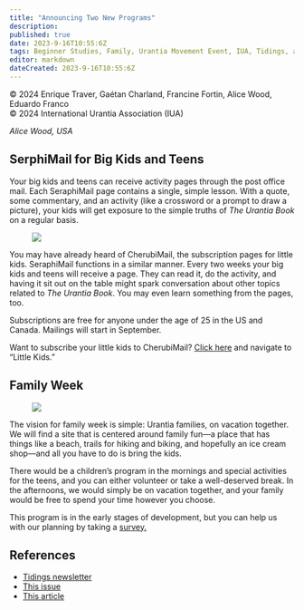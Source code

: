 ```yaml
---
title: "Announcing Two New Programs"
description: 
published: true
date: 2023-9-16T10:55:6Z
tags: Beginner Studies, Family, Urantia Movement Event, IUA, Tidings, article
editor: markdown
dateCreated: 2023-9-16T10:55:6Z
---
```


<p class="v-card v-sheet theme--light grey lighten-3 px-2">© 2024 Enrique Traver, Gaétan Charland, Francine Fortin, Alice Wood, Eduardo Franco<br>© 2024 International Urantia Association (IUA)</p>

_Alice Wood, USA_

## SerphiMail for Big Kids and Teens

Your big kids and teens can receive activity pages through the post office mail. Each SeraphiMail page contains a single, simple lesson. With a quote, some commentary, and an activity (like a crossword or a prompt to draw a picture), your kids will get exposure to the simple truths of _The Urantia Book_ on a regular basis.

<figure id="Figure_1" class="image urantiapedia">
<img src="/image/article/IUA_Tidings/SerphiMail-768x994.jpg">
</figure>

You may have already heard of CherubiMail, the subscription pages for little kids. SeraphiMail functions in a similar manner. Every two weeks your big kids and teens will receive a page. They can read it, do the activity, and having it sit out on the table might spark conversation about other topics related to _The Urantia Book_. You may even learn something from the pages, too.

Subscriptions are free for anyone under the age of 25 in the US and Canada. Mailings will start in September.

Want to subscribe your little kids to CherubiMail? [Click here](https://urantialifelessons.us21.list-manage.com/track/click?u=be9ed78af5eef03ba8d6ae5a7&id=98aa8015c9&e=c7eb5a1f88) and navigate to “Little Kids.”

## Family Week

<figure id="Figure_1" class="image urantiapedia">
<img src="/image/article/IUA_Tidings/Family-Week-706x271.jpg">
</figure>

The vision for family week is simple: Urantia families, on vacation together. We will find a site that is centered around family fun—a place that has things like a beach, trails for hiking and biking, and hopefully an ice cream shop—and all you have to do is bring the kids.

There would be a children’s program in the mornings and special activities for the teens, and you can either volunteer or take a well-deserved break. In the afternoons, we would simply be on vacation together, and your family would be free to spend your time however you choose.

This program is in the early stages of development, but you can help us with our planning by taking a [survey.](https://urantialifelessons.us21.list-manage.com/track/click?u=be9ed78af5eef03ba8d6ae5a7&id=e4eed84265&e=c7eb5a1f88)

## References

- [Tidings newsletter](https://urantia-association.org/about-tidings-newsletter/)
- [This issue](https://urantia-association.org/newsletter/tidings-june-2024/)
- [This article](https://urantia-association.org/announcing-two-new-programs)